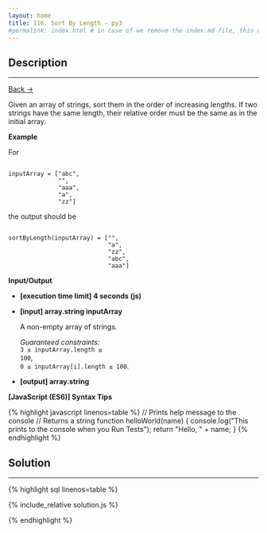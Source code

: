```yaml
---
layout: home
title: 116. Sort By Length - py3
#permalink: index.html # in case of we remove the index.md file, this doc will be the index page
---
```


<div class="row">
<div class="columnStmt" markdown="1">

## Description

---

[Back -> ](../README.md)

Given an array of strings, sort them in the order of increasing lengths. If two strings have the same length, their relative order must be the same as in the initial array.

**Example**

For

<code type='preformat'>
inputArray = ["abc",
              "",
              "aaa",
              "a",
              "zz"]
</code>

the output should be

<code type='preformat'>
sortByLength(inputArray) = ["",
                            "a",
                            "zz",
                            "abc",
                            "aaa"]
</code>

**Input/Output**

- **[execution time limit] 4 seconds (js)**

- **[input] array.string inputArray**

  A non-empty array of strings.

  _Guaranteed constraints:_<br>
  <code>3 ≤ inputArray.length ≤ 100</code>,<br>
  <code>0 ≤ inputArray[i].length ≤ 100</code>.

* **[output] array.string**

**[JavaScript (ES6)] Syntax Tips**

{% highlight javascript linenos=table %}
// Prints help message to the console
// Returns a string
function helloWorld(name) {
console.log("This prints to the console when you Run Tests");
return "Hello, " + name;
}
{% endhighlight %}

</div>
<div class="columnSol" markdown="1">

## Solution

---

{% highlight sql linenos=table %}

{% include_relative solution.js %}

{% endhighlight %}

</div>
</div>
